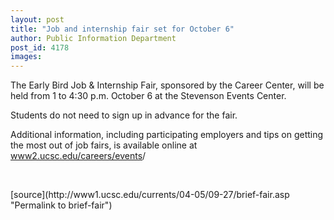 ```yaml
---
layout: post
title: "Job and internship fair set for October 6"
author: Public Information Department
post_id: 4178
images:
---
```


<a name="content" id="content"></a>
<p>
  The Early Bird Job &amp; Internship Fair, sponsored by the Career Center, will be held from 1 to 4:30 p.m. October 6 at the Stevenson Events Center.
</p>
<p>
  Students do not need to sign up in advance for the fair.
</p>
<p>
  Additional information, including participating employers and tips on getting the most out of job fairs, is available online at <a href="http://www2.ucsc.edu/careers/events">www2.ucsc.edu/careers/events</a>/
</p><br>
<form>

</form>
<p>

</p>
[source](http://www1.ucsc.edu/currents/04-05/09-27/brief-fair.asp "Permalink to brief-fair")
